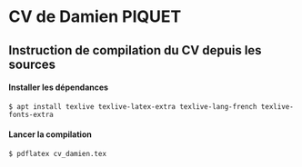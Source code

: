 
CV de Damien PIQUET
==============================================================

## Instruction de compilation du CV depuis les sources

#### Installer les dépendances

`$ apt install texlive texlive-latex-extra texlive-lang-french texlive-fonts-extra`

#### Lancer la compilation

`$ pdflatex cv_damien.tex`